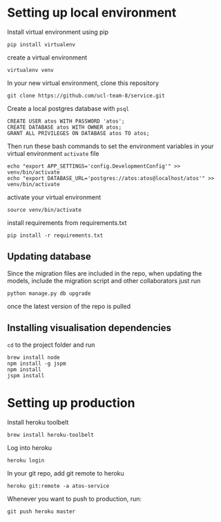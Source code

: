 # Setting up local environment

Install virtual environment using pip

```
pip install virtualenv
```

create a virtual environment

```
virtualenv venv
```

In your new virtual environment, clone this repository

```
git clone https://github.com/ucl-team-8/service.git
```

Create a local postgres database with `psql`

```
CREATE USER atos WITH PASSWORD 'atos';
CREATE DATABASE atos WITH OWNER atos;
GRANT ALL PRIVILEGES ON DATABASE atos TO atos;
```

Then run these bash commands to set the environment variables in your virtual environment `activate` file

```
echo "export APP_SETTINGS='config.DevelopmentConfig'" >> venv/bin/activate
echo "export DATABASE_URL='postgres://atos:atos@localhost/atos'" >> venv/bin/activate
```

activate your virtual environment

```
source venv/bin/activate
```

install requirements from requirements.txt

```
pip install -r requirements.txt
```


## Updating database

Since the migration files are included in the repo, when updating the models, include the migration script and other collaborators just run

```
python manage.py db upgrade
```

once the latest version of the repo is pulled


## Installing visualisation dependencies

`cd` to the project folder and run

```
brew install node
npm install -g jspm
npm install
jspm install
```


# Setting up production

Install heroku toolbelt

```
brew install heroku-toolbelt
```

Log into heroku

```
heroku login
```

In your git repo, add git remote to heroku

```
heroku git:remote -a atos-service
```

Whenever you want to push to production, run:

```
git push heroku master
```

